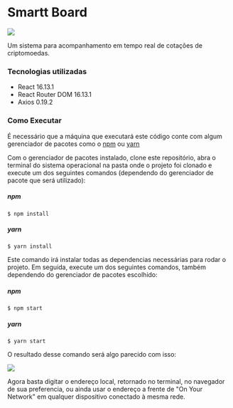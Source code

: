 # Smartt Board


![](https://i.imgur.com/lo5XHxs.png)

 Um sistema para acompanhamento em tempo real de cotações de criptomoedas. 

### Tecnologias utilizadas
- React 16.13.1
- React Router DOM 16.13.1
- Axios 0.19.2

### Como Executar 
É necessário que a máquina que executará este código conte com algum gerenciador de pacotes como o [npm](https://www.npmjs.com/) ou [yarn](https://yarnpkg.com/)

Com o gerenciador de pacotes instalado, clone este repositório, abra o terminal do sistema operacional na pasta onde o projeto foi clonado e execute um dos seguintes comandos (dependendo do gerenciador de pacote que será utilizado): 

##### npm
`$ npm install`

##### yarn
`$ yarn install`

Este comando irá instalar todas as dependencias necessárias para rodar o projeto. Em seguida, execute um dos seguintes comandos, também dependendo do gerenciador de pacotes escolhido: 

##### npm
`$ npm start`

##### yarn
`$ yarn start`

O resultado desse comando será algo parecido com isso: 

![](https://i.imgur.com/BMGtiKj.png)

Agora basta digitar o endereço local, retornado no terminal, no navegador de sua preferencia, ou ainda usar o endereço a frente de "On Your Network" em qualquer dispositivo conectado à mesma rede.
